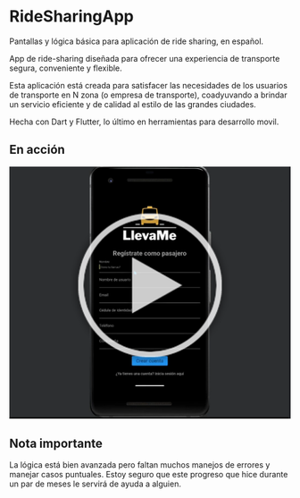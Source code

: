 # RideSharingApp
Pantallas y lógica básica para aplicación de ride sharing, en español.

App de ride-sharing diseñada para ofrecer una experiencia de transporte segura, conveniente y flexible.

Esta aplicación está creada para satisfacer las necesidades de los usuarios de transporte en N zona (o empresa de transporte), coadyuvando a brindar un servicio eficiente y de calidad al estilo de las grandes ciudades.

Hecha con Dart y Flutter, lo último en herramientas para desarrollo movil.

## En acción
[![RideSharing app en espanol](https://raw.githubusercontent.com/Paraguanads/RideSharingApp/main/ridesharingapp.png)](https://youtu.be/XJiWP6XQF54)

## Nota importante
La lógica está bien avanzada pero faltan muchos manejos de errores y manejar casos puntuales. Estoy seguro que este progreso que hice durante un par de meses le servirá de ayuda a alguien.

